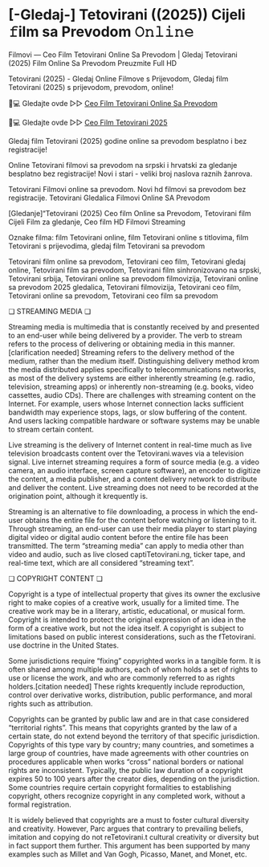 # [-Gledaj-] Tetovirani ((2025)) Cijeli 𝚏ilm sa Prevodom 𝙾𝚗𝚕𝚒𝚗𝚎

Filmovi — Ceo Film Tetovirani Online Sa Prevodom | Gledaj Tetovirani (2025) Film Online Sa Prevodom Preuzmite Full HD

Tetovirani (2025) - Gledaj Online Filmove s Prijevodom, Gledaj film Tetovirani (2025) s prijevodom, prevodom, online!

📱💻 Gledajte ovde ▷▷ [Ceo Film Tetovirani Online Sa Prevodom](https://t.co/7F9m58UedJ)

📱💻 Gledajte ovde ▷▷ [Ceo Film Tetovirani 2025](https://t.co/7F9m58UedJ)

Gledaj film Tetovirani (2025) godine online sa prevodom besplatno i bez registracije!

Online Tetovirani filmovi sa prevodom na srpski i hrvatski za gledanje besplatno bez registracije! Novi i stari - veliki broj naslova raznih žanrova.

Tetovirani Filmovi online sa prevodom. Novi hd filmovi sa prevodom bez registracije. Tetovirani Gledalica Filmovi Online SA Prevodom

[Gledanje]“Tetovirani (2025) Ceo film Online sa Prevodom, Tetovirani film Cijeli Film za gledanje, Ceo film HD Filmovi Streaming

Oznake filma: film Tetovirani online, film Tetovirani online s titlovima, film Tetovirani s prijevodima, gledaj film Tetovirani sa prevodom

Tetovirani film online sa prevodom, Tetovirani ceo film, Tetovirani gledaj online, Tetovirani film sa prevodom, Tetovirani film sinhronizovano na srpski, Tetovirani srbija, Tetovirani online sa prevodom filmovizija, Tetovirani online sa prevodom 2025 gledalica, Tetovirani filmovizija, Tetovirani ceo film, Tetovirani online sa prevodom, Tetovirani ceo film sa prevodom

❏ STREAMING MEDIA ❏

Streaming media is multimedia that is constantly received by and presented to an end-user while being delivered by a provider. The verb to stream refers to the process of delivering or obtaining media in this manner.[clarification needed] Streaming refers to the delivery method of the medium, rather than the medium itself. Distinguishing delivery method krom the media distributed applies specifically to telecommunications networks, as most of the delivery systems are either inherently streaming (e.g. radio, television, streaming apps) or inherently non-streaming (e.g. books, video cassettes, audio CDs). There are challenges with streaming content on the Internet. For example, users whose Internet connection lacks sufficient bandwidth may experience stops, lags, or slow buffering of the content. And users lacking compatible hardware or software systems may be unable to stream certain content.

Live streaming is the delivery of Internet content in real-time much as live television broadcasts content over the Tetovirani.waves via a television signal. Live internet streaming requires a form of source media (e.g. a video camera, an audio interface, screen capture software), an encoder to digitize the content, a media publisher, and a content delivery network to distribute and deliver the content. Live streaming does not need to be recorded at the origination point, although it krequently is.

Streaming is an alternative to file downloading, a process in which the end-user obtains the entire file for the content before watching or listening to it. Through streaming, an end-user can use their media player to start playing digital video or digital audio content before the entire file has been transmitted. The term “streaming media” can apply to media other than video and audio, such as live closed captiTetovirani.ng, ticker tape, and real-time text, which are all considered “streaming text”.

❏ COPYRIGHT CONTENT ❏

Copyright is a type of intellectual property that gives its owner the exclusive right to make copies of a creative work, usually for a limited time. The creative work may be in a literary, artistic, educational, or musical form. Copyright is intended to protect the original expression of an idea in the form of a creative work, but not the idea itself. A copyright is subject to limitations based on public interest considerations, such as the fTetovirani. use doctrine in the United States.

Some jurisdictions require “fixing” copyrighted works in a tangible form. It is often shared among multiple authors, each of whom holds a set of rights to use or license the work, and who are commonly referred to as rights holders.[citation needed] These rights krequently include reproduction, control over derivative works, distribution, public performance, and moral rights such as attribution.

Copyrights can be granted by public law and are in that case considered “territorial rights”. This means that copyrights granted by the law of a certain state, do not extend beyond the territory of that specific jurisdiction. Copyrights of this type vary by country; many countries, and sometimes a large group of countries, have made agreements with other countries on procedures applicable when works “cross” national borders or national rights are inconsistent. Typically, the public law duration of a copyright expires 50 to 100 years after the creator dies, depending on the jurisdiction. Some countries require certain copyright formalities to establishing copyright, others recognize copyright in any completed work, without a formal registration.

It is widely believed that copyrights are a must to foster cultural diversity and creativity. However, Parc argues that contrary to prevailing beliefs, imitation and copying do not reTetovirani.t cultural creativity or diversity but in fact support them further. This argument has been supported by many examples such as Millet and Van Gogh, Picasso, Manet, and Monet, etc.
